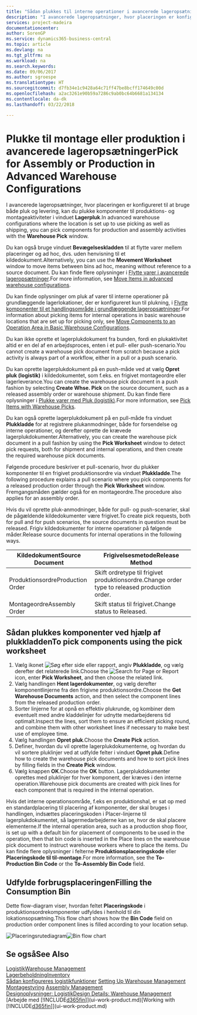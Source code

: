 ```yaml
---
title: "Sådan plukkes til interne operationer i avancerede lageropsætninger | Microsoft Docs"
description: "I avancerede lageropsætninger, hvor placeringen er konfigureret til at bruge både pluk og levering, kan du plukke komponenter til produktions- og montageaktiviteter i vinduet **Lagerpluk**."
services: project-madeira
documentationcenter: 
author: SorenGP
ms.service: dynamics365-business-central
ms.topic: article
ms.devlang: na
ms.tgt_pltfrm: na
ms.workload: na
ms.search.keywords: 
ms.date: 09/06/2017
ms.author: sgroespe
ms.translationtype: HT
ms.sourcegitcommit: d7fb34e1c9428a64c71ff47be8bcff174649c00d
ms.openlocfilehash: a2ac3261e90b59a7286c9ab0bc64b6681a134134
ms.contentlocale: da-dk
ms.lasthandoff: 03/22/2018

---
```

# <a name="pick-for-assembly-or-production-in-advanced-warehouse-configurations"></a><span data-ttu-id="b89bc-103">Plukke til montage eller produktion i avancerede lageropsætninger</span><span class="sxs-lookup"><span data-stu-id="b89bc-103">Pick for Assembly or Production in Advanced Warehouse Configurations</span></span>
<span data-ttu-id="b89bc-104">I avancerede lageropsætninger, hvor placeringen er konfigureret til at bruge både pluk og levering, kan du plukke komponenter til produktions- og montageaktiviteter i vinduet **Lagerpluk**.</span><span class="sxs-lookup"><span data-stu-id="b89bc-104">In advanced warehouse configurations where the location is set up to use picking as well as shipping, you can pick components for production and assembly activities with the **Warehouse Pick** window.</span></span>  

<span data-ttu-id="b89bc-105">Du kan også bruge vinduet **Bevægelseskladden** til at flytte varer mellem placeringer og ad hoc, dvs. uden henvisning til et kildedokument.</span><span class="sxs-lookup"><span data-stu-id="b89bc-105">Alternatively, you can use the **Movement Worksheet** window to move items between bins ad hoc, meaning without reference to a source document.</span></span> <span data-ttu-id="b89bc-106">Du kan finde flere oplysninger i [Flytte varer i avancerede lageropsætninger](warehouse-how-to-move-items-in-advanced-warehousing.md).</span><span class="sxs-lookup"><span data-stu-id="b89bc-106">For more information, see [Move Items in advanced warehouse configurations](warehouse-how-to-move-items-in-advanced-warehousing.md).</span></span>  

<span data-ttu-id="b89bc-107">Du kan finde oplysninger om pluk af varer til interne operationer på grundlæggende lagerlokationer, der er konfigureret kun til plukning, i [Flytte komponenter til et handlingsområde i grundlæggende lageropsætninger](warehouse-how-to-move-components-to-an-operation-area-in-basic-warehousing.md).</span><span class="sxs-lookup"><span data-stu-id="b89bc-107">For information about picking items for internal operations in basic warehouse locations that are set up for picking only, see [Move Components to an Operation Area in Basic Warehouse Configurations](warehouse-how-to-move-components-to-an-operation-area-in-basic-warehousing.md).</span></span>  

<span data-ttu-id="b89bc-108">Du kan ikke oprette et lagerplukdokument fra bunden, fordi en plukaktivitet altid er en del af en arbejdsproces, enten i et pull- eller push-scenario.</span><span class="sxs-lookup"><span data-stu-id="b89bc-108">You cannot create a warehouse pick document from scratch because a pick activity is always part of a workflow, either in a pull or a push scenario.</span></span>  

<span data-ttu-id="b89bc-109">Du kan oprette lagerplukdokument på en push-måde ved at vælg **Opret pluk (logistik)** i kildedokumentet, som f.eks. en frigivet montageordre eller lagerleverance.</span><span class="sxs-lookup"><span data-stu-id="b89bc-109">You can create the warehouse pick document in a push fashion by selecting **Create Whse. Pick** on the source document, such as a released assembly order or warehouse shipment.</span></span> <span data-ttu-id="b89bc-110">Du kan finde flere oplysninger i [Plukke varer med Pluk (logistik)](warehouse-how-to-pick-items-for-warehouse-shipment.md).</span><span class="sxs-lookup"><span data-stu-id="b89bc-110">For more information, see [Pick Items with Warehouse Picks](warehouse-how-to-pick-items-for-warehouse-shipment.md).</span></span>  

<span data-ttu-id="b89bc-111">Du kan også oprette lagerplukdokument på en pull-måde fra vinduet **Plukkladde** for at registrere plukanmodninger, både for forsendelse og interne operationer, og derefter oprette de krævede lagerplukdokumenter.</span><span class="sxs-lookup"><span data-stu-id="b89bc-111">Alternatively, you can create the warehouse pick document in a pull fashion by using the **Pick Worksheet** window to detect pick requests, both for shipment and internal operations, and then create the required warehouse pick documents.</span></span>  

<span data-ttu-id="b89bc-112">Følgende procedure beskriver et pull-scenario, hvor du plukker komponenter til en frigivet produktionsordre via vinduet **Plukkladde**.</span><span class="sxs-lookup"><span data-stu-id="b89bc-112">The following procedure explains a pull scenario where you pick components for a released production order through the **Pick Worksheet** window.</span></span> <span data-ttu-id="b89bc-113">Fremgangsmåden gælder også for en montageordre.</span><span class="sxs-lookup"><span data-stu-id="b89bc-113">The procedure also applies for an assembly order.</span></span>  

<span data-ttu-id="b89bc-114">Hvis du vil oprette pluk-anmodninger, både for pull- og push-scenarier, skal de pågældende kildedokumenter være frigivet.</span><span class="sxs-lookup"><span data-stu-id="b89bc-114">To create pick requests, both for pull and for push scenarios, the source documents in question must be released.</span></span> <span data-ttu-id="b89bc-115">Frigiv kildedokumenter for interne operationer på følgende måder.</span><span class="sxs-lookup"><span data-stu-id="b89bc-115">Release source documents for internal operations in the following ways.</span></span>  

|<span data-ttu-id="b89bc-116">Kildedokument</span><span class="sxs-lookup"><span data-stu-id="b89bc-116">Source Document</span></span>|<span data-ttu-id="b89bc-117">Frigivelsesmetode</span><span class="sxs-lookup"><span data-stu-id="b89bc-117">Release Method</span></span>|  
|---------------------|--------------------|  
|<span data-ttu-id="b89bc-118">Produktionsordre</span><span class="sxs-lookup"><span data-stu-id="b89bc-118">Production Order</span></span>|<span data-ttu-id="b89bc-119">Skift ordretype til frigivet produktionsordre.</span><span class="sxs-lookup"><span data-stu-id="b89bc-119">Change order type to released production order.</span></span>|  
|<span data-ttu-id="b89bc-120">Montageordre</span><span class="sxs-lookup"><span data-stu-id="b89bc-120">Assembly Order</span></span>|<span data-ttu-id="b89bc-121">Skift status til frigivet.</span><span class="sxs-lookup"><span data-stu-id="b89bc-121">Change status to Released.</span></span>|  

## <a name="to-pick-components-using-the-pick-worksheet"></a><span data-ttu-id="b89bc-122">Sådan plukkes komponenter ved hjælp af plukkladden</span><span class="sxs-lookup"><span data-stu-id="b89bc-122">To pick components using the pick worksheet</span></span>  
1.  <span data-ttu-id="b89bc-123">Vælg ikonet ![Søg efter side eller rapport](media/ui-search/search_small.png "Ikonet Søg efter side eller rapport"), angiv **Plukkladde**, og vælg derefter det relaterede link.</span><span class="sxs-lookup"><span data-stu-id="b89bc-123">Choose the ![Search for Page or Report](media/ui-search/search_small.png "Search for Page or Report icon") icon, enter **Pick Worksheet**, and then choose the related link.</span></span>  
2.  <span data-ttu-id="b89bc-124">Vælg handlingen **Hent lagerdokumenter**, og vælg derefter komponentlinjerne fra den frigivne produktionsordre.</span><span class="sxs-lookup"><span data-stu-id="b89bc-124">Choose the **Get Warehouse Documents** action, and then select the component lines from the released production order.</span></span>  
3.  <span data-ttu-id="b89bc-125">Sorter linjerne for at opnå en effektiv plukrunde, og kombiner dem eventuelt med andre kladdelinjer for udnytte medarbejderens tid optimalt.</span><span class="sxs-lookup"><span data-stu-id="b89bc-125">Inspect the lines, sort them to ensure an efficient picking round, and combine them with other worksheet lines if necessary to make best use of employee time.</span></span>  
4.  <span data-ttu-id="b89bc-126">Vælg handlingen **Opret pluk**.</span><span class="sxs-lookup"><span data-stu-id="b89bc-126">Choose the **Create Pick** action.</span></span>  
5.  <span data-ttu-id="b89bc-127">Definer, hvordan du vil oprette lagerplukdokumenterne, og hvordan du vil sortere pluklinjer ved at udfylde felter i vinduet **Opret pluk**.</span><span class="sxs-lookup"><span data-stu-id="b89bc-127">Define how to create the warehouse pick documents and how to sort pick lines by filling fields in the **Create Pick** window.</span></span>  
6.  <span data-ttu-id="b89bc-128">Vælg knappen **OK**.</span><span class="sxs-lookup"><span data-stu-id="b89bc-128">Choose the **OK** button.</span></span> <span data-ttu-id="b89bc-129">Lagerplukdokumenter oprettes med pluklinjer for hver komponent, der kræves i den interne operation.</span><span class="sxs-lookup"><span data-stu-id="b89bc-129">Warehouse pick documents are created with pick lines for each component that is required in the internal operation.</span></span>  

<span data-ttu-id="b89bc-130">Hvis det interne operationsområde, f.eks en produktionshal, er sat op med en standardplacering til placering af komponenter, der skal bruges i handlingen, indsættes placeringskoden i Placer-linjerne til lagerplukdokumentet, så lagermedarbejderne kan se, hvor de skal placere elementerne.</span><span class="sxs-lookup"><span data-stu-id="b89bc-130">If the internal operation area, such as a production shop floor, is set up with a default bin for placement of components to be used in the operation, then that bin code is inserted in the Place lines on the warehouse pick document to instruct warehouse workers where to place the items.</span></span> <span data-ttu-id="b89bc-131">Du kan finde flere oplysninger i felterne **Produktionsplaceringskode** eller **Placeringskode til til-montage**.</span><span class="sxs-lookup"><span data-stu-id="b89bc-131">For more information, see the **To-Production Bin Code** or the **To-Assembly Bin Code** field.</span></span>

## <a name="filling-the-consumption-bin"></a><span data-ttu-id="b89bc-132">Udfylde forbrugsplaceringen</span><span class="sxs-lookup"><span data-stu-id="b89bc-132">Filling the Consumption Bin</span></span>
<span data-ttu-id="b89bc-133">Dette flow-diagram viser, hvordan feltet **Placeringskode** i produktionsordrekomponenter udfyldes i henhold til din lokationsopsætning.</span><span class="sxs-lookup"><span data-stu-id="b89bc-133">This flow chart shows how the **Bin Code** field on production order component lines is filled according to your location setup.</span></span>

<span data-ttu-id="b89bc-134">![Placeringsrutediagram](media/binflow.png "BinFlow")</span><span class="sxs-lookup"><span data-stu-id="b89bc-134">![Bin flow chart](media/binflow.png "BinFlow")</span></span>  

## <a name="see-also"></a><span data-ttu-id="b89bc-135">Se også</span><span class="sxs-lookup"><span data-stu-id="b89bc-135">See Also</span></span>
[<span data-ttu-id="b89bc-136">Logistik</span><span class="sxs-lookup"><span data-stu-id="b89bc-136">Warehouse Management</span></span>](warehouse-manage-warehouse.md)  
[<span data-ttu-id="b89bc-137">Lagerbeholdning</span><span class="sxs-lookup"><span data-stu-id="b89bc-137">Inventory</span></span>](inventory-manage-inventory.md)  
<span data-ttu-id="b89bc-138">[Sådan konfigureres logistikfunktioner](warehouse-setup-warehouse.md)   </span><span class="sxs-lookup"><span data-stu-id="b89bc-138">[Setting Up Warehouse Management](warehouse-setup-warehouse.md)   </span></span>  
<span data-ttu-id="b89bc-139">[Montagestyring](assembly-assemble-items.md)  </span><span class="sxs-lookup"><span data-stu-id="b89bc-139">[Assembly Management](assembly-assemble-items.md)  </span></span>  
[<span data-ttu-id="b89bc-140">Designoplysninger: Logistik</span><span class="sxs-lookup"><span data-stu-id="b89bc-140">Design Details: Warehouse Management</span></span>](design-details-warehouse-management.md)  
<span data-ttu-id="b89bc-141">[Arbejde med [!INCLUDE[d365fin](includes/d365fin_md.md)]](ui-work-product.md)</span><span class="sxs-lookup"><span data-stu-id="b89bc-141">[Working with [!INCLUDE[d365fin](includes/d365fin_md.md)]](ui-work-product.md)</span></span>

